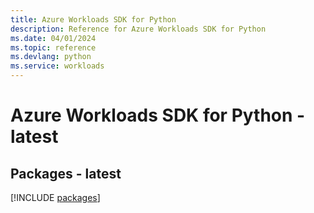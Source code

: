```yaml
---
title: Azure Workloads SDK for Python
description: Reference for Azure Workloads SDK for Python
ms.date: 04/01/2024
ms.topic: reference
ms.devlang: python
ms.service: workloads
---
```

# Azure Workloads SDK for Python - latest
## Packages - latest
[!INCLUDE [packages](workloads-index.md)]